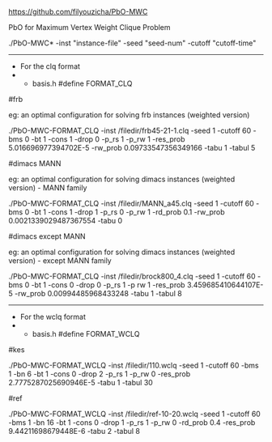 https://github.com/filyouzicha/PbO-MWC

PbO for Maximum Vertex Weight Clique Problem

./PbO-MWC* -inst "instance-file" -seed "seed-num" -cutoff "cutoff-time"

---

- For the clq format
- - basis.h     #define FORMAT_CLQ

#frb

eg: an optimal configuration for solving frb instances (weighted version)

./PbO-MWC-FORMAT_CLQ -inst /filedir/frb45-21-1.clq -seed 1 -cutoff 60 -bms 0  -bt 1 -cons 1 -drop 0 -p_rs 1  -p_rw 1 -res_prob 5.016696977394702E-5 -rw_prob 0.09733547356349166 -tabu 1 -tabul 5 


#dimacs MANN

eg: an optimal configuration for solving dimacs instances (weighted version) - MANN family

./PbO-MWC-FORMAT_CLQ -inst /filedir/MANN_a45.clq -seed 1 -cutoff 60 -bms 0 -bt 1 -cons 1 -drop 1 -p_rs 0  -p_rw 1 -rd_prob 0.1 -rw_prob 0.0021339029487367554 -tabu 0


#dimacs except MANN

eg: an optimal configuration for solving dimacs instances (weighted version) - except MANN family

./PbO-MWC-FORMAT_CLQ -inst /filedir/brock800_4.clq  -seed 1 -cutoff 60 -bms 0 -bt 1 -cons 0 -drop 0 -p_rs 1 -p rw 1 -res_prob 3.459685410644107E-5  -rw_prob 0.00994485968433248 -tabu 1 -tabul 8

---

- For the wclq format
- - basis.h     #define FORMAT_WCLQ

#kes

./PbO-MWC-FORMAT_WCLQ -inst /filedir/110.wclq -seed 1 -cutoff 60 -bms 1 -bn 6 -bt 1 -cons 0 -drop 2 -p_rs 1 -p_rw 0 -res_prob 2.7775287025690946E-5 -tabu 1 -tabul 30

#ref

./PbO-MWC-FORMAT_WCLQ -inst /filedir/ref-10-20.wclq -seed 1 -cutoff 60 -bms 1 -bn 16 -bt 1 -cons 0 -drop 1 -p_rs 1 -p_rw 0 -rd_prob 0.4 -res_prob 9.44211698679448E-6 -tabu 2 -tabul 8
